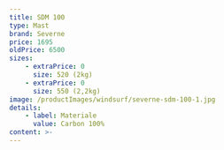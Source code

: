 ```yaml
---
title: SDM 100
type: Mast
brand: Severne
price: 1695
oldPrice: 6500
sizes:
    - extraPrice: 0
      size: 520 (2kg)
    - extraPrice: 0
      size: 550 (2,2kg)
image: /productImages/windsurf/severne-sdm-100-1.jpg
details:
    - label: Materiale
      value: Carbon 100%
content: >-
---
```

